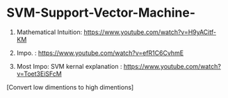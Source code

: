 # SVM-Support-Vector-Machine-

1) Mathematical Intuition: https://www.youtube.com/watch?v=H9yACitf-KM
2) Impo. : https://www.youtube.com/watch?v=efR1C6CvhmE

3) Most Impo: SVM kernal explanation : https://www.youtube.com/watch?v=Toet3EiSFcM

[Convert low dimentions to high dimentions]
